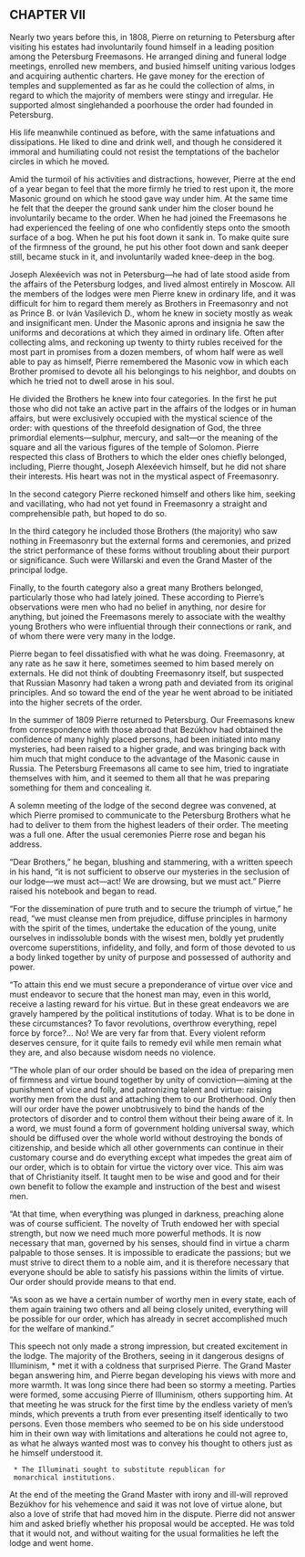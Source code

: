 ## CHAPTER VII

Nearly two years before this, in 1808, Pierre on returning to Petersburg
after visiting his estates had involuntarily found himself in a leading
position among the Petersburg Freemasons. He arranged dining and funeral
lodge meetings, enrolled new members, and busied himself uniting various
lodges and acquiring authentic charters. He gave money for the erection
of temples and supplemented as far as he could the collection of alms,
in regard to which the majority of members were stingy and irregular.
He supported almost singlehanded a poorhouse the order had founded in
Petersburg.

His life meanwhile continued as before, with the same infatuations and
dissipations. He liked to dine and drink well, and though he considered
it immoral and humiliating could not resist the temptations of the
bachelor circles in which he moved.

Amid the turmoil of his activities and distractions, however, Pierre at
the end of a year began to feel that the more firmly he tried to rest
upon it, the more Masonic ground on which he stood gave way under him.
At the same time he felt that the deeper the ground sank under him the
closer bound he involuntarily became to the order. When he had joined
the Freemasons he had experienced the feeling of one who confidently
steps onto the smooth surface of a bog. When he put his foot down it
sank in. To make quite sure of the firmness of the ground, he put
his other foot down and sank deeper still, became stuck in it, and
involuntarily waded knee-deep in the bog.

Joseph Alexéevich was not in Petersburg—he had of late stood aside
from the affairs of the Petersburg lodges, and lived almost entirely in
Moscow. All the members of the lodges were men Pierre knew in ordinary
life, and it was difficult for him to regard them merely as Brothers in
Freemasonry and not as Prince B. or Iván Vasílevich D., whom he knew
in society mostly as weak and insignificant men. Under the Masonic
aprons and insignia he saw the uniforms and decorations at which they
aimed in ordinary life. Often after collecting alms, and reckoning up
twenty to thirty rubles received for the most part in promises from a
dozen members, of whom half were as well able to pay as himself, Pierre
remembered the Masonic vow in which each Brother promised to devote
all his belongings to his neighbor, and doubts on which he tried not to
dwell arose in his soul.

He divided the Brothers he knew into four categories. In the first he
put those who did not take an active part in the affairs of the lodges
or in human affairs, but were exclusively occupied with the mystical
science of the order: with questions of the threefold designation of
God, the three primordial elements—sulphur, mercury, and salt—or
the meaning of the square and all the various figures of the temple of
Solomon. Pierre respected this class of Brothers to which the elder ones
chiefly belonged, including, Pierre thought, Joseph Alexéevich himself,
but he did not share their interests. His heart was not in the mystical
aspect of Freemasonry.

In the second category Pierre reckoned himself and others like him,
seeking and vacillating, who had not yet found in Freemasonry a straight
and comprehensible path, but hoped to do so.

In the third category he included those Brothers (the majority) who saw
nothing in Freemasonry but the external forms and ceremonies, and prized
the strict performance of these forms without troubling about their
purport or significance. Such were Willarski and even the Grand Master
of the principal lodge.

Finally, to the fourth category also a great many Brothers belonged,
particularly those who had lately joined. These according to Pierre’s
observations were men who had no belief in anything, nor desire for
anything, but joined the Freemasons merely to associate with the wealthy
young Brothers who were influential through their connections or rank,
and of whom there were very many in the lodge.

Pierre began to feel dissatisfied with what he was doing. Freemasonry,
at any rate as he saw it here, sometimes seemed to him based merely
on externals. He did not think of doubting Freemasonry itself, but
suspected that Russian Masonry had taken a wrong path and deviated
from its original principles. And so toward the end of the year he went
abroad to be initiated into the higher secrets of the order.

In the summer of 1809 Pierre returned to Petersburg. Our Freemasons knew
from correspondence with those abroad that Bezúkhov had obtained the
confidence of many highly placed persons, had been initiated into many
mysteries, had been raised to a higher grade, and was bringing back with
him much that might conduce to the advantage of the Masonic cause
in Russia. The Petersburg Freemasons all came to see him, tried to
ingratiate themselves with him, and it seemed to them all that he was
preparing something for them and concealing it.

A solemn meeting of the lodge of the second degree was convened, at
which Pierre promised to communicate to the Petersburg Brothers what
he had to deliver to them from the highest leaders of their order. The
meeting was a full one. After the usual ceremonies Pierre rose and began
his address.

“Dear Brothers,” he began, blushing and stammering, with a written
speech in his hand, “it is not sufficient to observe our mysteries in
the seclusion of our lodge—we must act—act! We are drowsing, but we
must act.” Pierre raised his notebook and began to read.

“For the dissemination of pure truth and to secure the triumph of
virtue,” he read, “we must cleanse men from prejudice, diffuse
principles in harmony with the spirit of the times, undertake the
education of the young, unite ourselves in indissoluble bonds with the
wisest men, boldly yet prudently overcome superstitions, infidelity, and
folly, and form of those devoted to us a body linked together by unity
of purpose and possessed of authority and power.

“To attain this end we must secure a preponderance of virtue over vice
and must endeavor to secure that the honest man may, even in this world,
receive a lasting reward for his virtue. But in these great endeavors we
are gravely hampered by the political institutions of today. What is
to be done in these circumstances? To favor revolutions, overthrow
everything, repel force by force?... No! We are very far from that.
Every violent reform deserves censure, for it quite fails to remedy
evil while men remain what they are, and also because wisdom needs no
violence.

“The whole plan of our order should be based on the idea of
preparing men of firmness and virtue bound together by unity of
conviction—aiming at the punishment of vice and folly, and patronizing
talent and virtue: raising worthy men from the dust and attaching
them to our Brotherhood. Only then will our order have the power
unobtrusively to bind the hands of the protectors of disorder and to
control them without their being aware of it. In a word, we must found a
form of government holding universal sway, which should be diffused over
the whole world without destroying the bonds of citizenship, and beside
which all other governments can continue in their customary course and
do everything except what impedes the great aim of our order, which
is to obtain for virtue the victory over vice. This aim was that of
Christianity itself. It taught men to be wise and good and for their
own benefit to follow the example and instruction of the best and wisest
men.

“At that time, when everything was plunged in darkness, preaching
alone was of course sufficient. The novelty of Truth endowed her with
special strength, but now we need much more powerful methods. It is
now necessary that man, governed by his senses, should find in virtue
a charm palpable to those senses. It is impossible to eradicate the
passions; but we must strive to direct them to a noble aim, and it is
therefore necessary that everyone should be able to satisfy his passions
within the limits of virtue. Our order should provide means to that end.

“As soon as we have a certain number of worthy men in every state,
each of them again training two others and all being closely united,
everything will be possible for our order, which has already in secret
accomplished much for the welfare of mankind.”

This speech not only made a strong impression, but created excitement in
the lodge. The majority of the Brothers, seeing in it dangerous designs
of Illuminism, * met it with a coldness that surprised Pierre. The Grand
Master began answering him, and Pierre began developing his views with
more and more warmth. It was long since there had been so stormy a
meeting. Parties were formed, some accusing Pierre of Illuminism, others
supporting him. At that meeting he was struck for the first time by
the endless variety of men’s minds, which prevents a truth from ever
presenting itself identically to two persons. Even those members
who seemed to be on his side understood him in their own way with
limitations and alterations he could not agree to, as what he always
wanted most was to convey his thought to others just as he himself
understood it.

     * The Illuminati sought to substitute republican for
     monarchical institutions.

At the end of the meeting the Grand Master with irony and ill-will
reproved Bezúkhov for his vehemence and said it was not love of virtue
alone, but also a love of strife that had moved him in the dispute.
Pierre did not answer him and asked briefly whether his proposal would
be accepted. He was told that it would not, and without waiting for the
usual formalities he left the lodge and went home.





